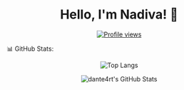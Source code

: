 <h1 align="center">Hello, I'm Nadiva! 👋</h1>

<p align="center">
  <a href="https://github.com/nadiva-anggraini"><img src="https://komarev.com/ghpvc/?username=nadiva-anggraini&style=for-the-badge" alt="Profile views"/></a>
</p>
📊 GitHub Stats:
<p align="center">
  <img src="https://github-readme-stats.vercel.app/api/top-langs/?username=nadiva-anggraini&theme=algolia&layout=compact" alt="Top Langs"/>
</p>

<p align="center">
  <img src="https://github-readme-stats.vercel.app/api?username=nadiva-anggraini&show_icons=true&theme=algolia" alt="dante4rt's GitHub Stats"/>
</p>
